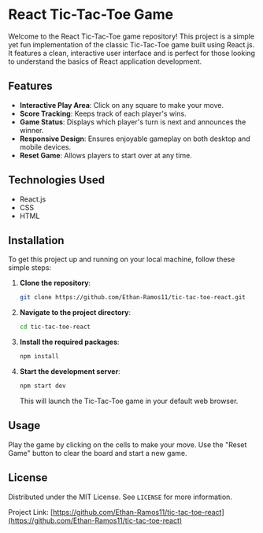 # React Tic-Tac-Toe Game

Welcome to the React Tic-Tac-Toe game repository! This project is a simple yet fun implementation of the classic Tic-Tac-Toe game built using React.js. It features a clean, interactive user interface and is perfect for those looking to understand the basics of React application development.

## Features

- **Interactive Play Area**: Click on any square to make your move.
- **Score Tracking**: Keeps track of each player's wins.
- **Game Status**: Displays which player's turn is next and announces the winner.
- **Responsive Design**: Ensures enjoyable gameplay on both desktop and mobile devices.
- **Reset Game**: Allows players to start over at any time.

## Technologies Used

- React.js
- CSS
- HTML

## Installation

To get this project up and running on your local machine, follow these simple steps:

1. **Clone the repository**:
   ```bash
   git clone https://github.com/Ethan-Ramos11/tic-tac-toe-react.git
   ```
2. **Navigate to the project directory**:
   ```bash
   cd tic-tac-toe-react
   ```
3. **Install the required packages**:
   ```bash
   npm install
   ```
4. **Start the development server**:
   ```bash
   npm start dev
   ```
   This will launch the Tic-Tac-Toe game in your default web browser.

## Usage

Play the game by clicking on the cells to make your move. Use the "Reset Game" button to clear the board and start a new game.

## License

Distributed under the MIT License. See `LICENSE` for more information.

Project Link: [https://github.com/Ethan-Ramos11/tic-tac-toe-react](https://github.com/Ethan-Ramos11/tic-tac-toe-react)
